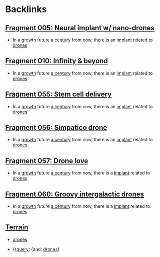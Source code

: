 
# Backlinks
## [Fragment 005: Neural implant w/ nano-drones](<Fragment 005: Neural implant w/ nano-drones.md>)
- In a [growth](<growth.md>) future [a century](<a century.md>) from now, there is an [implant](<implant.md>) related to [drones](<drones.md>)

## [Fragment 010: Infinity & beyond](<Fragment 010: Infinity & beyond.md>)
- In a [growth](<growth.md>) future [a century](<a century.md>) from now, there is an [implant](<implant.md>) related to [drones](<drones.md>)

## [Fragment 055: Stem cell delivery](<Fragment 055: Stem cell delivery.md>)
- In a [growth](<growth.md>) future [a century](<a century.md>) from now, there is an [implant](<implant.md>) related to [drones](<drones.md>)

## [Fragment 056: Simpatico drone](<Fragment 056: Simpatico drone.md>)
- In a [growth](<growth.md>) future [a century](<a century.md>) from now, there is an [implant](<implant.md>) related to [drones](<drones.md>)

## [Fragment 057: Drone love](<Fragment 057: Drone love.md>)
- In a [growth](<growth.md>) future [a century](<a century.md>) from now, there is a [implant](<implant.md>) related to [drones](<drones.md>)

## [Fragment 060: Groovy intergalactic drones](<Fragment 060: Groovy intergalactic drones.md>)
- In a [growth](<growth.md>) future [a century](<a century.md>) from now, there is a [implant](<implant.md>) related to [drones](<drones.md>)

## [Terrain](<Terrain.md>)
- [drones](<drones.md>)

- {{[query](<query.md>): {and: [drones](<drones.md>)}

